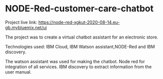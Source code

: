 # NODE-Red-customer-care-chatbot

Project live link: https://node-red-xgkut-2020-08-14.eu-gb.mybluemix.net/ui

The project was to create a virtual chatbot assistant for an electronic store.

Technologies used: IBM Cloud, IBM Watson assistant,NODE-Red and IBM discovery.

The watson assistant was used for making the chatbot.
Node red for integration of all services.
IBM discovery to extract information from the user manual.
